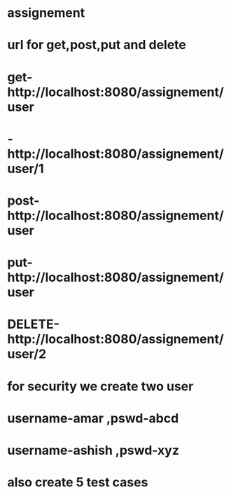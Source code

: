 # assignement
# url for get,post,put and delete
# get-http://localhost:8080/assignement/user 
#   -http://localhost:8080/assignement/user/1
# post-http://localhost:8080/assignement/user
# put-http://localhost:8080/assignement/user
# DELETE-http://localhost:8080/assignement/user/2

# for security we create two user
# username-amar ,pswd-abcd
# username-ashish ,pswd-xyz

# also create 5 test cases
